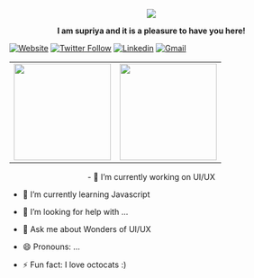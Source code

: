 <p align="center"> 
<img src="https://github.com/supriya1511/supriya1511/blob/master/Hello.gif">
</p>

<p align="center"><b> I am supriya and it is a pleasure to have you here!</b> <p>
  
  
[![Website](https://img.shields.io/website?label=SupriyaMadiwal&style=for-the-badge&url=https%3A%2F%2FSupriyaMadiwal)](https://supriya1511.github.io/SupriyaMadiwal/) 
[![Twitter Follow](https://img.shields.io/twitter/follow/SupriyaMadiwal?color=1DA1F2&logo=twitter&style=for-the-badge)](https://twitter.com/intent/follow?original_referer=https%3A%2F%2Fgithub.com%2Fcharlesezra&screen_name=SupriyaMadiwal)
[![Linkedin](https://img.shields.io/badge/-supriya--madiwal-blue?style=for-the-badge&logo=Linkedin&logoColor=white&link=https://www.linkedin.com/in/supriya-madiwal/)](https://www.linkedin.com/in/supriya-madiwal/)
[![Gmail](https://img.shields.io/badge/-supriyasmadiwal@gmail.com-d14836?style=for-the-badge&logo=Gmail&logoColor=white&link=mailto:supriyasmadiwal@gmail.com)](mailto:supriyasmadiwal@gmail.com)



 <table align='center'>
  <row>
    <td>
      <img height='172' src='https://github-readme-stats.vercel.app/api/top-langs/?username=supriya1511&theme=graywhite&layout=compact'>
    </td>
    <td>
      <img height='172' src='https://github-readme-stats.vercel.app/api?username=supriya1511&show_icons=true&theme=graywhite'>
    </td>
  </row>
</table>

<p align="center">
- 🔭 I’m currently working on UI/UX
  
- 🌱 I’m currently learning Javascript

- 🤔 I’m looking for help with ...

- 💬 Ask me about Wonders of UI/UX

- 😄 Pronouns: ...

- ⚡ Fun fact: I love octocats :) 

</p>
<!--- **supriya1511/supriya1511** is a ✨ _special_ ✨ repository because its `README.md` (this file) appears on your GitHub profile.


-->
